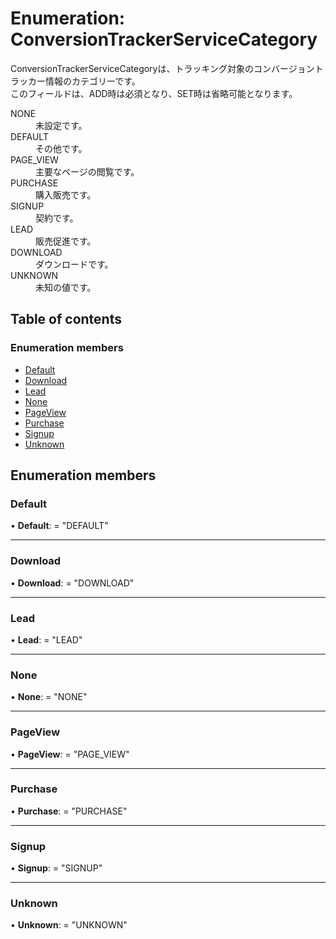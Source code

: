 # Enumeration: ConversionTrackerServiceCategory


<div lang=\"ja\"> ConversionTrackerServiceCategoryは、トラッキング対象のコンバージョントラッカー情報のカテゴリーです。<br> このフィールドは、ADD時は必須となり、SET時は省略可能となります。 </div>  <dl class=term>   <dt class=\"term__item\">NONE</dt>   <dd class=\"term__desc\"><span lang=\"ja\">未設定です。</span></dd>   <dt class=\"term__item\">DEFAULT</dt>   <dd class=\"term__desc\"><span lang=\"ja\">その他です。</span></dd>   <dt class=\"term__item\">PAGE_VIEW</dt>   <dd class=\"term__desc\"><span lang=\"ja\">主要なページの閲覧です。</span></dd>   <dt class=\"term__item\">PURCHASE</dt>   <dd class=\"term__desc\"><span lang=\"ja\">購入販売です。</span></dd>   <dt class=\"term__item\">SIGNUP</dt>   <dd class=\"term__desc\"><span lang=\"ja\">契約です。</span></dd>   <dt class=\"term__item\">LEAD</dt>   <dd class=\"term__desc\"><span lang=\"ja\">販売促進です。</span></dd>   <dt class=\"term__item\">DOWNLOAD</dt>   <dd class=\"term__desc\"><span lang=\"ja\">ダウンロードです。</span></dd>   <dt class=\"term__item\">UNKNOWN</dt>   <dd class=\"term__desc\"><span lang=\"ja\">未知の値です。</span></dd> </dl>

## Table of contents

### Enumeration members

- [Default](conversiontrackerservicecategory.md#default)
- [Download](conversiontrackerservicecategory.md#download)
- [Lead](conversiontrackerservicecategory.md#lead)
- [None](conversiontrackerservicecategory.md#none)
- [PageView](conversiontrackerservicecategory.md#pageview)
- [Purchase](conversiontrackerservicecategory.md#purchase)
- [Signup](conversiontrackerservicecategory.md#signup)
- [Unknown](conversiontrackerservicecategory.md#unknown)

## Enumeration members

### Default

• **Default**: = "DEFAULT"

___

### Download

• **Download**: = "DOWNLOAD"

___

### Lead

• **Lead**: = "LEAD"

___

### None

• **None**: = "NONE"

___

### PageView

• **PageView**: = "PAGE\_VIEW"

___

### Purchase

• **Purchase**: = "PURCHASE"

___

### Signup

• **Signup**: = "SIGNUP"

___

### Unknown

• **Unknown**: = "UNKNOWN"
